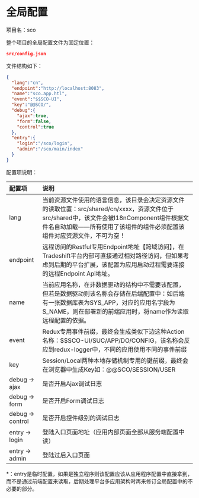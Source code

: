 # 全局配置

项目名：sco

整个项目的全局配置文件为固定位置：

```json
src/config.json
```

文件结构如下：

```json
{
  "lang":"cn",
  "endpoint":"http://localhost:8083",
  "name":"sco.app.htl",
  "event":"$$SCO-UI",
  "key":"@@SCO/",
  "debug":{
    "ajax":true,
    "form":false,
    "control":true
  },
  "entry":{
    "login":"/sco/login",
    "admin":"/sco/main/index"
  }
}
```

配置项说明：

| 配置项 | 说明 |
| :--- | :--- |
| lang | 当前资源文件使用的语言信息，该目录会决定资源文件的读取位置：src/shared/cn/xxxx，资源文件位于src/shared中，该文件会被I18nComponent组件根据文件名自动加载——所有使用了该组件的组件必须配置该组件对应资源文件，不可为空！ |
| endpoint | 远程访问的Restful专用Endpoint地址【跨域访问】，在Tradeshift平台内部可直接通过相对路径访问，但如果考虑到后期的平台扩展，该配置为应用启动过程需要连接的远程Endpoint Api地址。 |
| name | 当前应用名称，在非数据驱动的结构中不需要该配置，但若是数据驱动则该名称会存储在后端配置中：如后端有一张数据库表为SYS\_APP，对应的应用名字段为S\_NAME，则在部署新的前端应用时，将name作为读取远程配置的依据。 |
| event | Redux专用事件前缀，最终会生成类似下边这种Action名称：$$SCO-UI/SUC/APP/DO/CONFIG，该名称会反应到redux-logger中，不同的应用使用不同的事件前缀 |
| key | Session/Local两种本地存储机制专用的键前缀，最终会在浏览器中生成Key如：@@SCO/SESSION/USER |
| debug -&gt; ajax | 是否开启Ajax调试日志 |
| debug -&gt; form | 是否开启Form调试日志 |
| debug -&gt; control | 是否开启控件级别的调试日志 |
| entry -&gt; login | 登陆入口页面地址（应用内部页面全部从服务端配置中读） |
| entry -&gt; admin | 登陆过后入口页面 |

\*：entry是临时配置，如果是独立程序则该配置应该从应用程序配置中直接拿到，而不是通过前端配置来读取，后期处理平台多应用架构时再来修订全局配置中的不必要的部分。

